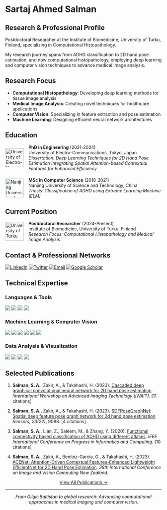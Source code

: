 # Sartaj Ahmed Salman

## Research & Professional Profile
Postdoctoral Researcher at the Institute of Biomedicine, University of Turku, Finland, specializing in Computational Histopathology.

My research journey spans from ADHD classification to 2D hand pose estimation, and now computational histopathology, employing deep learning and computer vision techniques to advance medical image analysis.

## Research Focus
- **Computational Histopathology**: Developing deep learning methods for tissue image analysis
- **Medical Image Analysis**: Creating novel techniques for healthcare applications
- **Computer Vision**: Specializing in feature extraction and pose estimation
- **Machine Learning**: Designing efficient neural network architectures


## Education
<div style="display: flex; align-items: center; margin-bottom: 20px;">
  <a href="https://www.uec.ac.jp/eng/"><img src="https://upload.wikimedia.org/wikipedia/en/8/83/Uec-logo.png" height="60" alt="University of Electro-Communications" style="margin-right: 15px;"></a>
  <div>
    <strong>PhD in Engineering</strong> (2021-2024)<br>
    University of Electro-Communications, Tokyo, Japan<br>
    <em>Dissertation: Deep Learning Techniques for 2D Hand Pose Estimation Integrating Spatial Attention-based Contextual Features for Enhanced Efficiency</em>
  </div>
</div>

<div style="display: flex; align-items: center; margin-bottom: 20px;">
  <a href="http://en.njust.edu.cn/"><img src="https://upload.wikimedia.org/wikipedia/en/thumb/7/77/NJUST_logo.svg/300px-NJUST_logo.svg.png" height="60" alt="Nanjing University of Science and Technology" style="margin-right: 15px;"></a>
  <div>
    <strong>MSc in Computer Science</strong> (2018-2021)<br>
    Nanjing University of Science and Technology, China<br>
    <em>Thesis: Classification of ADHD using Extreme Learning Machine (ELM)</em>
  </div>
</div>

## Current Position
<div style="display: flex; align-items: center; margin-bottom: 20px;">
  <a href="https://www.utu.fi/en"><img src="https://yocket.com/_ipx/f_webp&q_80&s_140x140/https://d15gkqt2d16c1n.cloudfront.net/images/universities/logos/University_of_Turku_Logo" height="60" alt="University of Turku" style="margin-right: 15px;"></a>
  <div>
    <strong>Postdoctoral Researcher</strong> (2024-Present)<br>
    Institute of Biomedicine, University of Turku, Finland<br>
    <em>Research Focus: Computational Histopathology and Medical Image Analysis</em>
  </div>
</div>

## Contact & Professional Networks
<div>
  <a href="https://linkedin.com/in/sartaj-ahmed-salman-166229a2/"><img src="https://img.shields.io/badge/LinkedIn-%230077B5.svg?style=for-the-badge&logo=linkedin&logoColor=white" alt="LinkedIn"></a>
  <a href="https://x.com/@SartajBalti1"><img src="https://img.shields.io/badge/Twitter-%23000000.svg?style=for-the-badge&logo=X&logoColor=white" alt="Twitter"></a>
  <a href="mailto:sartajbalti@gmail.com"><img src="https://img.shields.io/badge/Email-D14836?style=for-the-badge&logo=gmail&logoColor=white" alt="Email"></a>
  <a href="https://scholar.google.com/citations?user=wa3AMkQAAAAJ&hl=en"><img src="https://img.shields.io/badge/Google%20Scholar-4285F4?style=for-the-badge&logo=google-scholar&logoColor=white" alt="Google Scholar"></a>
</div>

## Technical Expertise

### Languages & Tools
<div>
  <img src="https://img.shields.io/badge/Python-3670A0?style=for-the-badge&logo=python&logoColor=ffdd54">
  <img src="https://img.shields.io/badge/C++-%2300599C.svg?style=for-the-badge&logo=c%2B%2B&logoColor=white">
  <img src="https://img.shields.io/badge/JavaScript-%23323330.svg?style=for-the-badge&logo=javascript&logoColor=%23F7DF1E">
  <img src="https://img.shields.io/badge/LaTeX-%23008080.svg?style=for-the-badge&logo=latex&logoColor=white">
</div>

### Machine Learning & Computer Vision
<div>
  <img src="https://img.shields.io/badge/PyTorch-%23EE4C2C.svg?style=for-the-badge&logo=PyTorch&logoColor=white">
  <img src="https://img.shields.io/badge/Keras-%23D00000.svg?style=for-the-badge&logo=Keras&logoColor=white">
  <img src="https://img.shields.io/badge/OpenCV-%23white.svg?style=for-the-badge&logo=opencv&logoColor=black">
  <img src="https://img.shields.io/badge/TensorFlow-%23FF6F00.svg?style=for-the-badge&logo=TensorFlow&logoColor=white">
  <img src="https://img.shields.io/badge/scikit--learn-%23F7931E.svg?style=for-the-badge&logo=scikit-learn&logoColor=white">
  <img src="https://img.shields.io/badge/CUDA-76B900?style=for-the-badge&logo=nvidia&logoColor=white">
</div>

### Data Analysis & Visualization
<div>
  <img src="https://img.shields.io/badge/NumPy-%23013243.svg?style=for-the-badge&logo=numpy&logoColor=white">
  <img src="https://img.shields.io/badge/Pandas-%23150458.svg?style=for-the-badge&logo=pandas&logoColor=white">
  <img src="https://img.shields.io/badge/MLflow-%23d9ead3.svg?style=for-the-badge&logo=mlflow&logoColor=blue">
  <img src="https://img.shields.io/badge/Google_Cloud-%234285F4.svg?style=for-the-badge&logo=google-cloud&logoColor=white">
  
</div>


## Selected Publications

1. **Salman, S. A.**, Zakir, A., & Takahashi, H. (2023). [Cascaded deep graphical convolutional neural network for 2D hand pose estimation](https://doi.org/10.1117/12.2676689). *International Workshop on Advanced Imaging Technology (IWAIT)*. [11 citations]

2. **Salman, S. A.**, Zakir, A., & Takahashi, H. (2023). [SDFPoseGraphNet: Spatial deep feature pose graph network for 2d hand pose estimation](https://doi.org/10.3390/s23229088). *Sensors, 23(22)*, 9088. [4 citations]

3. **Salman, S. A.**, Lian, Z., Saleem, M., & Zhang, Y. (2020). [Functional connectivity based classification of ADHD using different atlases](https://doi.org/10.1109/PIC50277.2020.9350760). *IEEE International Conference on Progress in Informatics and Computing*. [10 citations]

4. **Salman, S. A.**, Zakir, A., Benitez-Garcia, G., & Takahashi, H. (2023). [ACENet: Attention-Driven Contextual Features-Enhanced Lightweight EfficientNet for 2D Hand Pose Estimation](https://doi.org/10.1109/IVCNZ57244.2023.10335121). *38th International Conference on Image and Vision Computing New Zealand*.

<div align="center">
  <a href="https://scholar.google.com/citations?user=wa3AMkQAAAAJ&hl=en">View All Publications →</a>
</div>

---

<div align="center">
  <i>From Gilgit-Baltistan to global research: Advancing computational approaches in medical imaging and computer vision.</i>
</div>
